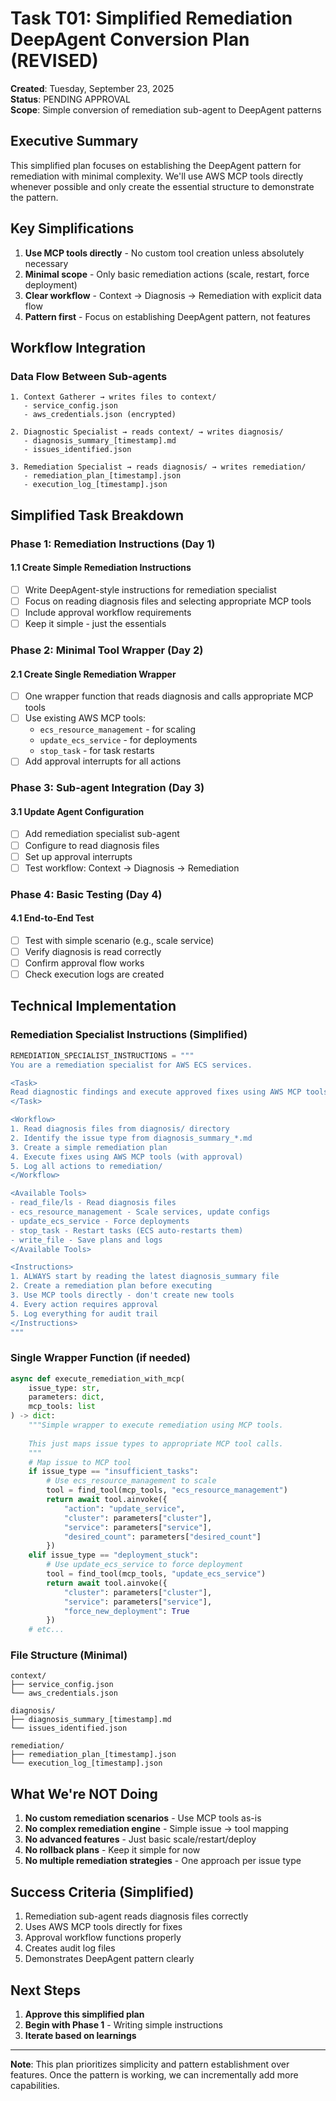 # Task T01: Simplified Remediation DeepAgent Conversion Plan (REVISED)

**Created**: Tuesday, September 23, 2025  
**Status**: PENDING APPROVAL  
**Scope**: Simple conversion of remediation sub-agent to DeepAgent patterns

## Executive Summary

This simplified plan focuses on establishing the DeepAgent pattern for remediation with minimal complexity. We'll use AWS MCP tools directly whenever possible and only create the essential structure to demonstrate the pattern.

## Key Simplifications

1. **Use MCP tools directly** - No custom tool creation unless absolutely necessary
2. **Minimal scope** - Only basic remediation actions (scale, restart, force deployment)
3. **Clear workflow** - Context → Diagnosis → Remediation with explicit data flow
4. **Pattern first** - Focus on establishing DeepAgent pattern, not features

## Workflow Integration

### Data Flow Between Sub-agents
```
1. Context Gatherer → writes files to context/
   - service_config.json
   - aws_credentials.json (encrypted)
   
2. Diagnostic Specialist → reads context/ → writes diagnosis/
   - diagnosis_summary_[timestamp].md
   - issues_identified.json
   
3. Remediation Specialist → reads diagnosis/ → writes remediation/
   - remediation_plan_[timestamp].json
   - execution_log_[timestamp].json
```

## Simplified Task Breakdown

### Phase 1: Remediation Instructions (Day 1)

#### 1.1 Create Simple Remediation Instructions
- [ ] Write DeepAgent-style instructions for remediation specialist
- [ ] Focus on reading diagnosis files and selecting appropriate MCP tools
- [ ] Include approval workflow requirements
- [ ] Keep it simple - just the essentials

### Phase 2: Minimal Tool Wrapper (Day 2)

#### 2.1 Create Single Remediation Wrapper
- [ ] One wrapper function that reads diagnosis and calls appropriate MCP tools
- [ ] Use existing AWS MCP tools:
  - `ecs_resource_management` - for scaling
  - `update_ecs_service` - for deployments
  - `stop_task` - for task restarts
- [ ] Add approval interrupts for all actions

### Phase 3: Sub-agent Integration (Day 3)

#### 3.1 Update Agent Configuration
- [ ] Add remediation specialist sub-agent
- [ ] Configure to read diagnosis files
- [ ] Set up approval interrupts
- [ ] Test workflow: Context → Diagnosis → Remediation

### Phase 4: Basic Testing (Day 4)

#### 4.1 End-to-End Test
- [ ] Test with simple scenario (e.g., scale service)
- [ ] Verify diagnosis is read correctly
- [ ] Confirm approval flow works
- [ ] Check execution logs are created

## Technical Implementation

### Remediation Specialist Instructions (Simplified)
```python
REMEDIATION_SPECIALIST_INSTRUCTIONS = """
You are a remediation specialist for AWS ECS services.

<Task>
Read diagnostic findings and execute approved fixes using AWS MCP tools.
</Task>

<Workflow>
1. Read diagnosis files from diagnosis/ directory
2. Identify the issue type from diagnosis_summary_*.md
3. Create a simple remediation plan
4. Execute fixes using AWS MCP tools (with approval)
5. Log all actions to remediation/
</Workflow>

<Available Tools>
- read_file/ls - Read diagnosis files
- ecs_resource_management - Scale services, update configs
- update_ecs_service - Force deployments
- stop_task - Restart tasks (ECS auto-restarts them)
- write_file - Save plans and logs
</Available Tools>

<Instructions>
1. ALWAYS start by reading the latest diagnosis_summary file
2. Create a remediation plan before executing
3. Use MCP tools directly - don't create new tools
4. Every action requires approval
5. Log everything for audit trail
</Instructions>
"""
```

### Single Wrapper Function (if needed)
```python
async def execute_remediation_with_mcp(
    issue_type: str,
    parameters: dict,
    mcp_tools: list
) -> dict:
    """Simple wrapper to execute remediation using MCP tools.
    
    This just maps issue types to appropriate MCP tool calls.
    """
    # Map issue to MCP tool
    if issue_type == "insufficient_tasks":
        # Use ecs_resource_management to scale
        tool = find_tool(mcp_tools, "ecs_resource_management")
        return await tool.ainvoke({
            "action": "update_service",
            "cluster": parameters["cluster"],
            "service": parameters["service"],
            "desired_count": parameters["desired_count"]
        })
    elif issue_type == "deployment_stuck":
        # Use update_ecs_service to force deployment
        tool = find_tool(mcp_tools, "update_ecs_service")
        return await tool.ainvoke({
            "cluster": parameters["cluster"],
            "service": parameters["service"],
            "force_new_deployment": True
        })
    # etc...
```

### File Structure (Minimal)
```
context/
├── service_config.json
└── aws_credentials.json

diagnosis/
├── diagnosis_summary_[timestamp].md
└── issues_identified.json

remediation/
├── remediation_plan_[timestamp].json
└── execution_log_[timestamp].json
```

## What We're NOT Doing

1. **No custom remediation scenarios** - Use MCP tools as-is
2. **No complex remediation engine** - Simple issue → tool mapping
3. **No advanced features** - Just basic scale/restart/deploy
4. **No rollback plans** - Keep it simple for now
5. **No multiple remediation strategies** - One approach per issue type

## Success Criteria (Simplified)

1. Remediation sub-agent reads diagnosis files correctly
2. Uses AWS MCP tools directly for fixes
3. Approval workflow functions properly
4. Creates audit log files
5. Demonstrates DeepAgent pattern clearly

## Next Steps

1. **Approve this simplified plan**
2. **Begin with Phase 1** - Writing simple instructions
3. **Iterate based on learnings**

---

**Note**: This plan prioritizes simplicity and pattern establishment over features. Once the pattern is working, we can incrementally add more capabilities.
